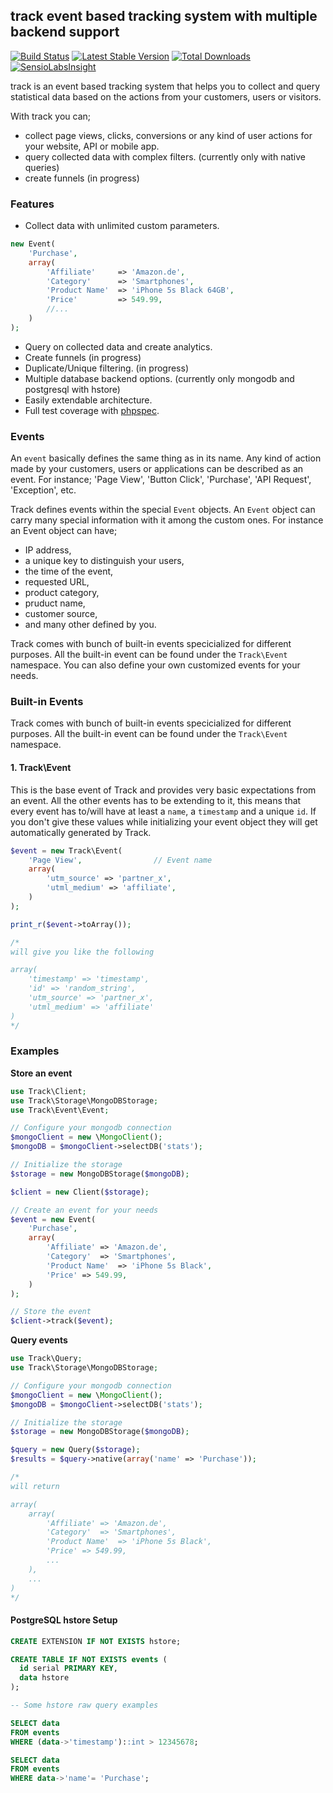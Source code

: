 ## track event based tracking system with multiple backend support

[![Build Status](https://travis-ci.org/ismailasci/track.svg?branch=master)](https://travis-ci.org/ismailasci/track)
[![Latest Stable Version](https://poser.pugx.org/asci/track/v/stable.png)](https://packagist.org/packages/asci/track) [![Total Downloads](https://poser.pugx.org/asci/track/downloads.png)](https://packagist.org/packages/asci/track)
[![SensioLabsInsight](https://insight.sensiolabs.com/projects/4f7480b0-5705-48a4-a019-aad522f97f58/mini.png)](https://insight.sensiolabs.com/projects/4f7480b0-5705-48a4-a019-aad522f97f58)

track is an event based tracking system that helps you to collect and query statistical data
based on the actions from your customers, users or visitors.

With track you can;

- collect page views, clicks, conversions or any kind of user actions for your website, API or mobile app.
- query collected data with complex filters. (currently only with native queries)
- create funnels (in progress)

### Features

- Collect data with unlimited custom parameters.

```php
new Event(
    'Purchase',
    array(
        'Affiliate'     => 'Amazon.de',
        'Category'      => 'Smartphones',
        'Product Name'  => 'iPhone 5s Black 64GB',
        'Price'         => 549.99,
        //...
    )
);
```

- Query on collected data and create analytics.
- Create funnels (in progress)
- Duplicate/Unique filtering. (in progress)
- Multiple database backend options. (currently only mongodb and postgresql with hstore)
- Easily extendable architecture.
- Full test coverage with [phpspec](http://phpspec.net/).

### Events

An `event`  basically defines the same thing as in its name. Any kind of action made by your customers, users or applications can be described as an event. For instance; 'Page View', 'Button Click', 'Purchase', 'API Request', 'Exception', etc.

Track defines events within the special `Event` objects. An `Event` object can carry many special information with it among the custom ones. For instance an Event object can have; 

- IP address, 
- a unique key to distinguish your users, 
- the time of the event,
- requested URL,
- product category,
- pruduct name,
- customer source,
- and many other defined by you.


Track comes with bunch of built-in events specicialized for different purposes. All the built-in event can be found under the `Track\Event` namespace. You can also define your own customized events for your needs.

### Built-in Events

Track comes with bunch of built-in events specicialized for different purposes. All the built-in event can be found under the `Track\Event` namespace.

#### 1. Track\Event

This is the base event of Track and provides very basic expectations from an event. All the other events has to be extending to it, this means that every event has to/will have at least a `name`, a `timestamp` and a unique `id`. If you don't give these values while initializing your event object they will get automatically generated by Track.

```php
$event = new Track\Event(
    'Page View',                // Event name
    array(
        'utm_source' => 'partner_x',
        'utml_medium' => 'affiliate',
    )
);

print_r($event->toArray());

/*
will give you like the following 

array(
    'timestamp' => 'timestamp',
    'id' => 'random_string',
    'utm_source' => 'partner_x',
    'utml_medium' => 'affiliate'
)
*/

```

### Examples

**Store an event**

```php
use Track\Client;
use Track\Storage\MongoDBStorage;
use Track\Event\Event;

// Configure your mongodb connection
$mongoClient = new \MongoClient();
$mongoDB = $mongoClient->selectDB('stats');

// Initialize the storage
$storage = new MongoDBStorage($mongoDB);

$client = new Client($storage);

// Create an event for your needs
$event = new Event(
    'Purchase',
    array(
        'Affiliate' => 'Amazon.de',
        'Category'  => 'Smartphones',
        'Product Name'  => 'iPhone 5s Black',
        'Price' => 549.99,
    )
);

// Store the event
$client->track($event);
```

**Query events**

```php
use Track\Query;
use Track\Storage\MongoDBStorage;

// Configure your mongodb connection
$mongoClient = new \MongoClient();
$mongoDB = $mongoClient->selectDB('stats');

// Initialize the storage
$storage = new MongoDBStorage($mongoDB);

$query = new Query($storage);
$results = $query->native(array('name' => 'Purchase'));

/*
will return

array(
    array(
        'Affiliate' => 'Amazon.de',
        'Category'  => 'Smartphones',
        'Product Name'  => 'iPhone 5s Black',
        'Price' => 549.99,
        ...
    ),
    ...
)
*/

```

#### PostgreSQL hstore Setup

```sql
CREATE EXTENSION IF NOT EXISTS hstore;

CREATE TABLE IF NOT EXISTS events (
  id serial PRIMARY KEY,
  data hstore
);

-- Some hstore raw query examples

SELECT data
FROM events
WHERE (data->'timestamp')::int > 12345678;

SELECT data
FROM events
WHERE data->'name'= 'Purchase';

```
